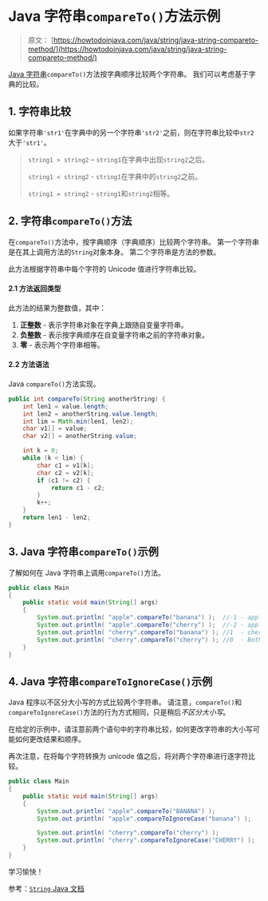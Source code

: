 # Java 字符串`compareTo()`方法示例

> 原文： [https://howtodoinjava.com/java/string/java-string-compareto-method/](https://howtodoinjava.com/java/string/java-string-compareto-method/)

[Java 字符串](https://howtodoinjava.com/java-string/)`compareTo()`方法按字典顺序比较两个字符串。 我们可以考虑基于字典的比较。

## 1\. 字符串比较

如果字符串`'str1'`在字典中的另一个字符串`'str2'`之前，则在字符串比较中`str2`大于`'str1'`。

> `string1 > string2` – `string1`在字典中出现`string2`之后。
> 
> `string1 < string2` - `string1`在字典中的`string2`之前。
> 
> `string1 = string2` - `string1`和`string2`相等。

## 2\. 字符串`compareTo()`方法

在`compareTo()`方法中，按字典顺序（字典顺序）比较两个字符串。 第一个字符串是在其上调用方法的`String`对象本身。 第二个字符串是方法的参数。

此方法根据字符串中每个字符的 Unicode 值进行字符串比较。

#### 2.1 方法返回类型

此方法的结果为整数值，其中：

1.  **正整数** - 表示字符串对象在字典上跟随自变量字符串。
2.  **负整数** - 表示按字典顺序在自变量字符串之前的字符串对象。
3.  **零** - 表示两个字符串相等。

#### 2.2 方法语法

Java `compareTo()`方法实现。

```java
public int compareTo(String anotherString) {
    int len1 = value.length;
    int len2 = anotherString.value.length;
    int lim = Math.min(len1, len2);
    char v1[] = value;
    char v2[] = anotherString.value;

    int k = 0;
    while (k < lim) {
        char c1 = v1[k];
        char c2 = v2[k];
        if (c1 != c2) {
            return c1 - c2;
        }
        k++;
    }
    return len1 - len2;
}

```

## 3\. Java 字符串`compareTo()`示例

了解如何在 Java 字符串上调用`compareTo()`方法。

```java
public class Main 
{
    public static void main(String[] args) 
    {
        System.out.println( "apple".compareTo("banana") );  //-1 - apple comes before banana
        System.out.println( "apple".compareTo("cherry") );  //-2 - apple comes before cherry
        System.out.println( "cherry".compareTo("banana") ); //1  - cherry comes after banana
        System.out.println( "cherry".compareTo("cherry") ); //0  - Both strings are equal
    }
}

```

## 4\. Java 字符串`compareToIgnoreCase()`示例

Java 程序以不区分大小写的方式比较两个字符串。 请注意，`compareTo()`和`compareToIgnoreCase()`方法的行为方式相同，只是稍后*不区分大小写*。

在给定的示例中，请注意前两个语句中的字符串比较，如何更改字符串的大小写可能如何更改结果和顺序。

再次注意，在将每个字符转换为 unicode 值之后，将对两个字符串进行逐字符比较。

```java
public class Main 
{
    public static void main(String[] args) 
    {
        System.out.println( "apple".compareTo("BANANA") );                     //31
        System.out.println( "apple".compareToIgnoreCase("banana") );            //-1

        System.out.println( "cherry".compareTo("cherry") );                     //0
        System.out.println( "cherry".compareToIgnoreCase("CHERRY") );           //0
    }
}

```

学习愉快！

参考：[`String` Java 文档](https://docs.oracle.com/javase/9/docs/api/java/lang/String.html)